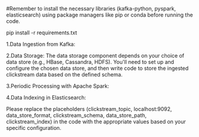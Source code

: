 #Remember to install the necessary libraries (kafka-python, pyspark, elasticsearch) using package managers like pip or conda before running the code.

pip install -r requirements.txt



1.Data Ingestion from Kafka:

2.Data Storage:
The data storage component depends on your choice of data store (e.g., HBase, Cassandra, HDFS). You'll need to set up and configure the chosen data store, and then write code to store the ingested clickstream data based on the defined schema.

3.Periodic Processing with Apache Spark:

4.Data Indexing in Elasticsearch:

Please replace the placeholders (clickstream_topic, localhost:9092, data_store_format, clickstream_schema, data_store_path, clickstream_index) in the code with the appropriate values based on your specific configuration.

